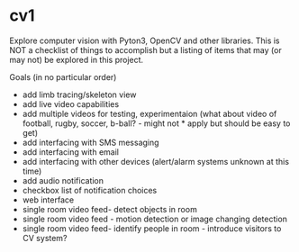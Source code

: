# cv1

Explore computer vision with Pyton3, OpenCV and other libraries. This is NOT a checklist of things to accomplish but a listing of items that may (or may not) be explored in this project.

Goals (in no particular order)

*   add limb tracing/skeleton view
*   add live video capabilities
*   add multiple videos for testing, experimentaion (what about video of football, rugby, soccer, b-ball? - might not *   apply but should be easy to get)
*   add interfacing with SMS messaging
*   add interfacing with email
*   add interfacing with other devices (alert/alarm systems unknown at this time)
*   add audio notification
*   checkbox list of notification choices
*   web interface
*   single room video feed- detect objects in room
*   single room video feed - motion detection or image changing detection
*   single room video feed- identify people in room - introduce visitors to CV system?
